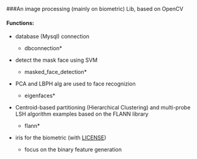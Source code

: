 ###An image processing (mainly on biometric) Lib, based on OpenCV

#### Functions:

* database (Mysql) connection
     - dbconnection*
     
* detect the mask face using SVM
     - masked_face_detection*
     
* PCA and LBPH alg are used to face recognizion
     - eigenfaces*


* Centroid-based partitioning (Hierarchical Clustering) and multi-probe LSH algorithm examples based on the FLANN library
     - flann*

* iris for the biometric (with [LICENSE](https://github.com/muyun/dev.imageprocessing/blob/master/iris/LICENSE.md))
     - focus on the binary feature generation


